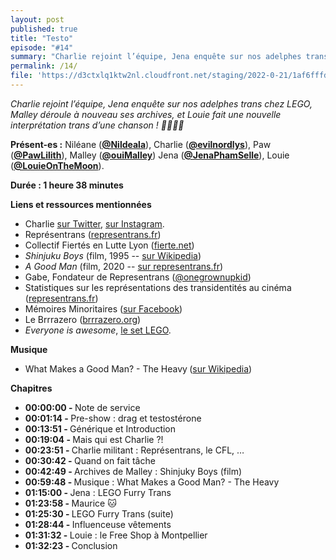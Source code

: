 ```yaml
---
layout: post
published: true
title: "Testo"
episode: "#14"
summary: "Charlie rejoint l’équipe, Jena enquête sur nos adelphes trans chez LEGO, Malley déroule à nouveau ses archives, et Louie fait une nouvelle interprétation trans d’une chanson ! 🎥🎤🏳️‍⚧️"
permalink: /14/
file: 'https://d3ctxlq1ktw2nl.cloudfront.net/staging/2022-0-21/1af6fffd-b41e-70c1-2719-2700347c5db0.mp3'
---
```

<p><em>Charlie rejoint l’équipe, Jena enquête sur nos adelphes trans chez LEGO, Malley déroule à nouveau ses archives, et Louie fait une nouvelle interprétation trans d’une chanson ! 🎥🎤🏳️‍⚧️</em></p>

<!--more-->

<p><strong>Présent-es :</strong> Niléane (<a href="https://twitter.com/Nildeala"><strong>@Nildeala</strong></a>), Charlie (<a href="https://twitter.com/evilnordlys"><strong>@evilnordlys</strong></a>), Paw (<a href="https://twitter.com/PawLilith"><strong>@PawLilith</strong></a>), Malley (<a href="https://twitter.com/ouiMalley"><strong>@ouiMalley</strong></a>) Jena (<a href="https://twitter.com/JenaPhamSelle"><strong>@JenaPhamSelle</strong></a>), Louie (<a href="https://twitter.com/LouieOnTheMoon"><strong>@LouieOnTheMoon</strong></a>).</p>
<p><strong>Durée : 1 heure 38 minutes</strong></p>
<p><strong>Liens et ressources mentionnées</strong></p>
<ul>
 <li>Charlie <a href="https://twitter.com/evilnordlys">sur Twitter</a>, <a href="https://instagram.com/ch_fbr">sur Instagram</a>.</li>
 <li>Représentrans (<a href="https://representrans.fr/">representrans.fr</a>)</li>
  <li>Collectif Fiertés en Lutte Lyon (<a href="https://www.fierte.net/">fierte.net</a>)</li>
  <li><em>Shinjuku Boys </em>(film, 1995 -- <a href="https://fr.wikipedia.org/wiki/Shinjuku_Boys">sur Wikipedia</a>)</li>
  <li><em>A Good Man </em>(film, 2020 -- <a href="https://representrans.fr/cis-gaze/a-good-man/">sur representrans.fr</a>)</li>
  <li>Gabe, Fondateur de Representrans (<a href="https://twitter.com/onegrownupkid">@onegrownupkid</a>)</li>
  <li>Statistiques sur les représentations des transidentités au cinéma (<a href="https://representrans.fr/2020/11/09/statistiques-sur-les-representations-de-la-transidentite-au-cinema/">representrans.fr</a>)</li>
  <li>Mémoires Minoritaires (<a href="https://www.facebook.com/memoiresminoritaires/">sur Facebook</a>)</li>
  <li>Le Brrrazero (<a href="https://brrrazero.org/">brrrazero.org</a>)</li>
  <li><em>Everyone is awesome</em>, <a href="https://www.lego.com/en-us/product/everyone-is-awesome-40516">le set LEGO</a>.</li>
</ul>
<p><strong>Musique</strong></p>
<ul>
  <li>What Makes a Good Man? - The Heavy<strong> </strong>(<a href="https://en.wikipedia.org/wiki/What_Makes_a_Good_Man%3F">sur Wikipedia</a>)</li>
</ul>
<p><strong>Chapitres</strong></p>
<ul>
  <li><strong>00:00:00 - </strong>Note de service</li>
  <li><strong>00:01:14 - </strong>Pre-show : drag et testostérone</li>
  <li><strong>00:13:51 - </strong>Générique et Introduction</li>
  <li><strong>00:19:04 - </strong>Mais qui est Charlie ?!</li>
  <li><strong>00:23:51 - </strong>Charlie militant : Représentrans, le CFL, …</li>
  <li><strong>00:30:42 - </strong>Quand on fait tâche</li>
  <li><strong>00:42:49 - </strong>Archives de Malley : Shinjuky Boys (film)</li>
  <li><strong>00:59:48 - </strong>Musique : What Makes a Good Man? - The Heavy</li>
  <li><strong>01:15:00 - </strong>Jena : LEGO Furry Trans</li>
  <li><strong>01:23:58 - </strong>Maurice 🐱</li>
  <li><strong>01:25:30 - </strong>LEGO Furry Trans (suite)</li>
  <li><strong>01:28:44 - </strong>Influenceuse vêtements</li>
  <li><strong>01:31:32 - </strong>Louie : le Free Shop à Montpellier</li>
  <li><strong>01:32:23 - </strong>Conclusion</li>
</ul>